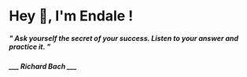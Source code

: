 <h1 title="head"> Hey 👋, I'm Endale !</h1>

**<h5><i>" Ask yourself the secret of your success. Listen to your answer and practice it. "</i></h5>**

*<b>___ Richard Bach ___</b>*
